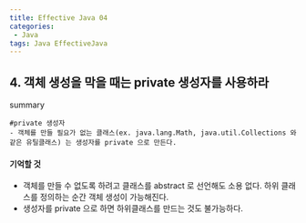 ```yaml
---
title: Effective Java 04
categories:
 - Java
tags: Java EffectiveJava
---
```


## 4. 객체 생성을 막을 때는 private 생성자를 사용하라

summary
```
#private 생성자
- 객체를 만들 필요가 없는 클래스(ex. java.lang.Math, java.util.Collections 와 같은 유틸클래스) 는 생성자를 private 으로 만든다.
```



#### 기억할 것

- 객체를 만들 수 없도록 하려고 클래스를 abstract 로 선언해도 소용 없다. 하위 클래스를 정의하는 순간 객체 생성이 가능해진다.
- 생성자를 private 으로 하면 하위클래스를 만드는 것도 불가능하다.
